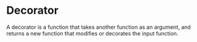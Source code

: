 # Decorator

A decorator is a function that takes another function as an argument, and returns a new function that modifies or decorates the input function.

